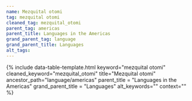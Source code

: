 ```yaml
---
name: Mezquital otomi
tag: mezquital otomi
cleaned_tag: mezquital_otomi
parent_tag: americas
parent_title: Languages in the Americas
grand_parent_tag: language
grand_parent_title: Languages
alt_tags: 
---
```


{% include data-table-template.html 
  keyword="mezquital otomi" 
  cleaned_keyword="mezquital_otomi" 
  title="Mezquital otomi"
  ancestor_path="language/americas" 
  parent_title = "Languages in the Americas"
  grand_parent_title = "Languages"
  alt_keywords=""
  context=""
%}

